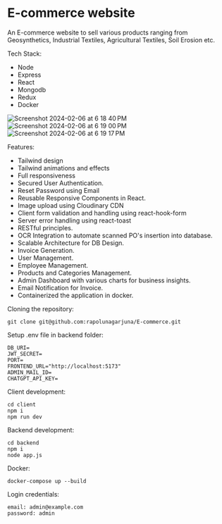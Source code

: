 # E-commerce website
An E-commerce website to sell various products ranging from Geosynthetics, Industrial Textiles, Agricultural Textiles, Soil Erosion etc.

Tech Stack:
  * Node
  * Express
  * React
  * Mongodb
  * Redux
  * Docker

![Screenshot 2024-02-06 at 6 18 40 PM](https://github.com/rapolunagarjuna/E-commerce/assets/112997527/6a9cd63c-cde1-4d4d-9329-2e075cf2f498)
![Screenshot 2024-02-06 at 6 19 00 PM](https://github.com/rapolunagarjuna/E-commerce/assets/112997527/dd35f8f1-57b0-4cde-acdb-7b6c11023b3a)
![Screenshot 2024-02-06 at 6 19 17 PM](https://github.com/rapolunagarjuna/E-commerce/assets/112997527/d098fddb-64c7-4649-a4f6-82b23053b636)

Features:
 - Tailwind design
 - Tailwind animations and effects
 - Full responsiveness
 - Secured User Authentication.
 - Reset Password using Email
 - Reusable Responsive Components in React.
 - Image upload using Cloudinary CDN
 - Client form validation and handling using react-hook-form
 - Server error handling using react-toast
 - RESTful principles. 
 - OCR Integration to automate scanned PO's insertion into database.
 - Scalable Architecture for DB Design.
 - Invoice Generation.
 - User Management.
 - Employee Management.
 - Products and Categories Management.
 - Admin Dashboard with various charts for business insights.
 - Email Notification for Invoice.
 - Containerized the application in docker.

Cloning the repository:

    git clone git@github.com:rapolunagarjuna/E-commerce.git

Setup .env file in backend folder: 

    DB_URI=
    JWT_SECRET=
    PORT=
    FRONTEND_URL="http://localhost:5173"
    ADMIN_MAIL_ID=
    CHATGPT_API_KEY=

Client development:

    cd client
    npm i
    npm run dev

Backend development:

    cd backend
    npm i
    node app.js

Docker:

    docker-compose up --build
    
Login credentials:

    email: admin@example.com
    password: admin
